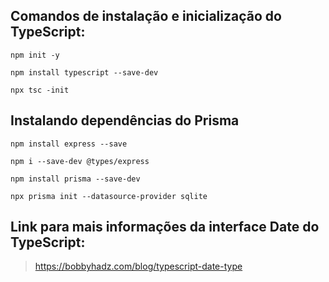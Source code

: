 ## Comandos de instalação e inicialização do TypeScript:

```npm init -y```

```npm install typescript --save-dev```

```npx tsc -init```

## Instalando dependências do Prisma

```npm install express --save```

```npm i --save-dev @types/express```

```npm install prisma --save-dev```

```npx prisma init --datasource-provider sqlite```

## Link para mais informações da interface Date do TypeScript:
> https://bobbyhadz.com/blog/typescript-date-type
